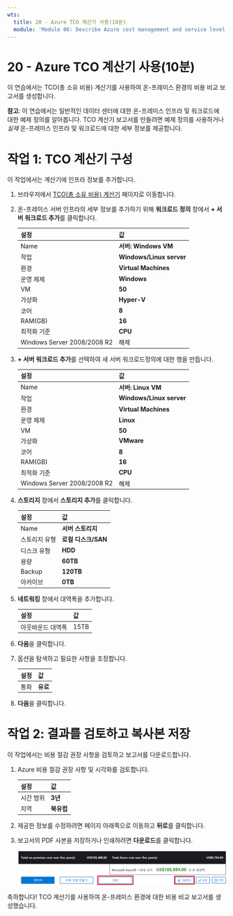 ```yaml
---
wts:
  title: 20 - Azure TCO 계산기 사용(10분)
  module: 'Module 06: Describe Azure cost management and service level agreements'
---
```

# <a name="20---use-the-azure-tco-calculator-10-min"></a>20 - Azure TCO 계산기 사용(10분)


이 연습에서는 TCO(총 소유 비용) 계산기를 사용하여 온-프레미스 환경의 비용 비교 보고서를 생성합니다.

**참고**: 이 연습에서는 일반적인 데이터 센터에 대한 온-프레미스 인프라 및 워크로드에 대한 예제 정의를 알아봅니다. TCO 계산기 보고서를 만들려면 예제 정의를 사용하거나 *실제* 온-프레미스 인프라 및 워크로드에 대한 세부 정보를 제공합니다.

# <a name="task-1-configure-the-tco-calculator"></a>작업 1: TCO 계산기 구성

이 작업에서는 계산기에 인프라 정보를 추가합니다. 

1. 브라우저에서 [TCO(총 소유 비용) 계산기](https://azure.microsoft.com/en-us/pricing/tco/calculator/) 페이지로 이동합니다.

2. 온-프레미스 서버 인프라의 세부 정보를 추가하기 위해 **워크로드 정의** 창에서 **+ 서버 워크로드 추가**를 클릭합니다.

    | 설정 | 값 |
    | -- | -- |
    | Name | **서버: Windows VM** |
    | 작업 | **Windows/Linux server** |
    | 환경 | **Virtual Machines** |
    | 운영 체제 | **Windows** |  
    | VM | **50** |
    | 가상화 | **Hyper-V** |
    | 코어 | **8**|
    | RAM(GB) | **16** |
    | 최적화 기준 | **CPU** |
    | Windows Server 2008/2008 R2 | 해제 |

3. **+ 서버 워크로드 추가**를 선택하여 새 서버 워크로드정의에 대한 행을 만듭니다. 

    | 설정 | 값 |
    | -- | -- |
    | Name | **서버: Linux VM** |
    | 작업 | **Windows/Linux server** |
    | 환경 | **Virtual Machines** |
    | 운영 체제 | **Linux** |  
    | VM | **50** |
    | 가상화 | **VMware** |
    | 코어 | **8**|
    | RAM(GB) | **16** |
    | 최적화 기준 | **CPU** |
    | Windows Server 2008/2008 R2 | 해제 |

4. **스토리지** 창에서 **스토리지 추가**를 클릭합니다.

    | 설정 | 값 |
    | -- | -- |
    | Name | **서버 스토리지** |
    | 스토리지 유형 | **로컬 디스크/SAN** |
    | 디스크 유형 | **HDD** |
    | 용량 | **60TB** |  
    | Backup | **120TB** |
    | 아카이브 | **0TB** |

5. **네트워킹** 창에서 대역폭을 추가합니다. 

    | 설정 | 값 |
    | -- | -- |
    | 아웃바운드 대역폭 | 15TB|

6. **다음**을 클릭합니다.

7. 옵션을 탐색하고 필요한 사항을 조정합니다. 

    | 설정 | 값 |
    | -- | -- |
    | 통화 | **유로** |

8. **다음**을 클릭합니다.

# <a name="task-2-review-the-results-and-save-a-copy"></a>작업 2: 결과를 검토하고 복사본 저장

이 작업에서는 비용 절감 권장 사항을 검토하고 보고서를 다운로드합니다. 

1. Azure 비용 절감 권장 사항 및 시각화를 검토합니다.

    | 설정 | 값 |
    | -- | -- |
    | 시간 범위| **3년** |
    | 지역 | **북유럽** |

2. 제공한 정보를 수정하려면 페이지 아래쪽으로 이동하고 **뒤로**를 클릭합니다. 

3. 보고서의 PDF 사본을 저장하거나 인쇄하려면 **다운로드**를 클릭합니다.

    ![Azure TCO 계산기 보고서 창의 스크린샷. 강조 표시되어 있고 모두 입력된 필드는 TCO 계산기 기간을 3년으로 설정하고 지역을 북유럽으로 설정하는 방법을 나타냅니다. 그래프는 Azure 사용에 따른 비용 절감과 비교되는 온-프레미스 인프라 및 워크로드 오프셋 비용을 보여줍니다.](../images/2001.png)

축하합니다! TCO 계산기를 사용하여 온-프레미스 환경에 대한 비용 비교 보고서를 생성했습니다.
